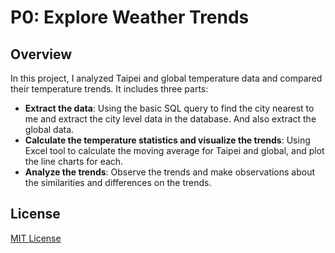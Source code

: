 # P0: Explore Weather Trends
## Overview
In this project, I analyzed Taipei and global temperature data and compared their temperature trends. It includes three parts:
* **Extract the data**: Using the basic SQL query to find the city nearest to me and extract the city level data in the database. And also extract the global data.
* **Calculate the temperature statistics and visualize the trends**: Using Excel tool to calculate the moving average for Taipei and global, and plot the line charts for each.
* **Analyze the trends**: Observe the trends and make observations about the similarities and differences on the trends.

## License
[MIT License](https://github.com/onpillow/Udacity-DAND-Term1/blob/master/p0/LICENSE)
